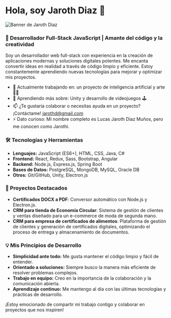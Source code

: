 # Hola, soy Jaroth Diaz 👋

![Banner de Jaroth Diaz](https://imgur.com/5Ocx6Rc)

### 🚀 Desarrollador Full-Stack JavaScript | Amante del código y la creatividad

Soy un desarrollador web full-stack con experiencia en la creación de aplicaciones modernas y soluciones digitales potentes. Me encanta convertir ideas en realidad a través de código limpio y eficiente. Estoy constantemente aprendiendo nuevas tecnologías para mejorar y optimizar mis proyectos.

- 🔭 Actualmente trabajando en: un proyecto de inteligencia artificial y arte 🎨🤖
- 🌱 Aprendiendo más sobre: Unity y desarrollo de videojuegos 🕹️
- 📫 ¿Te gustaría colaborar o necesitas ayuda en un proyecto? ¡Contáctame! [jarothd@gmail.com](mailto:jarothd@gmail.com)
- ⚡ Dato curioso: Mi nombre completo es Lucas Jaroth Diaz Muños, pero me conocen como Jarothi.

### 🛠️ Tecnologías y Herramientas
- **Lenguajes:** JavaScript (ES6+), HTML, CSS, Java, C#
- **Frontend:** React, Redux, Sass, Bootstrap, Angular
- **Backend:** Node.js, Express.js, Spring Boot
- **Bases de Datos:** PostgreSQL, MongoDB, MySQL, Oracle DB
- **Otros:** Git/GitHub, Unity, Electron.js

### 💼 Proyectos Destacados
- **Certificados DOCX a PDF**: Conversor automático con Node.js y Electron.js.
- **CRM para tienda de Economía Circular**: Sistema de gestión de clientes y ventas diseñado para un e-commerce de moda de segunda mano.
- **CRM para empresa de certificados de alimentos**: Plataforma de gestión de clientes y generación de certificados digitales, optimizando el proceso de entrega y almacenamiento de documentos.

### 💡 Mis Principios de Desarrollo
- **Simplicidad ante todo:** Me gusta mantener el código limpio y fácil de entender.
- **Orientado a soluciones:** Siempre busco la manera más eficiente de resolver problemas complejos.
- **Trabajo en equipo:** Creo en la importancia de la colaboración y la comunicación abierta.
- **Aprendizaje continuo:** Me mantengo al día con las últimas tecnologías y prácticas de desarrollo.

¡Estoy emocionado de compartir mi trabajo contigo y colaborar en proyectos que nos inspiren!
